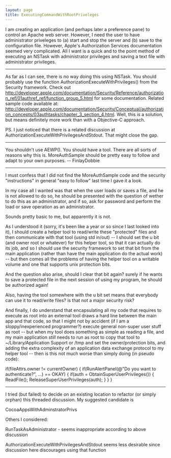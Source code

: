 ```yaml
---
layout: page
title: ExecutingCommandWithRootPriveleges
---
```


I am creating an application (and perhaps later a preference pane) to control an Apache web server. However, I need the user to have administrator priveleges to (a) start and stop the server and (b) save to the configuration file. However, Apple's Authorization Services documentation seemed very complicated. All I want is a quick and to the point method of executing an NSTask with administrator privileges and saving a text file with administrator privileges.

----

As far as I can see, there is no way doing this using NSTask. You should probably use the function     AuthorizationExecuteWithPrivileges() from the Security framework. Check out http://developer.apple.com/documentation/Security/Reference/authorization_ref/01authref_ref/function_group_5.html for some documentation. Related sample code available at: http://developer.apple.com/documentation/Security/Conceptual/authorization_concepts/03authtasks/chapter_3_section_4.html. Well, this *is* a solution, but means definitely more work than with a Objective-C approach.

PS. I just noticed that there is a related discussion at AuthorizationExecuteWithPrivilegesAndStdout. That might close the gap.

----

You shouldn't use AEWP(). You should have a tool. There are all sorts of reasons why this is. MoreAuthSample should be pretty easy to follow and adapt to your own purposes. -- FinlayDobbie

----

I must confess that I did not find the MoreAuthSample code and the security "instructions" in general "easy to follow" last time I gave it a look.

In my case all I wanted was that when the user loads or saves a file, and he is not allowed to do so, he should be presented with the question of wether to do this as an administrator, and if so, ask for password and perform the load or save operation as an administrator.

Sounds pretty basic to me, but apparently it is not.

As I understood it (sorry, it's been like a year or so since I last looked into it), I should create a helper tool to read/write these "protected" files and then communicate with that tool (using std in/out) -- I should set the u bit (and owner root or whatever) for this helper tool, so that it can actually do its job, and so I should use the security framework to set that bit from the main application (rather than have the main application do the actual work) -- but then comes all the problems of having the helper tool on a writable volume and one that supports unix protection bits.

And the question also arise, should I clear that bit again? surely if he wants to save a protected file in the next session of using my program, he should be authorized again!

Also, having the tool somewhere with the u bit set means that everybody can use it to read/write files? is that not a major security risk?

And finally, I do understand that encapsulating all my code that requires to execute as root into an external tool draws a hard line between the main app and that code, so that I might not by accident (if I am a sloppy/inexperienced programmer?) execute general non-super user stuff as root -- but when my tool does something as simple as reading a file, and my main application *still* needs to run as root to copy that tool to ~/Library/Application Support or /tmp and set the owner/protection bits, and adding the extra complexity of an application data exchange protocol to my helper tool -- then is this not much worse than simply doing (in pseudo code):
    
if(fileAttrs.owner != currentOwner)
{
   if(RunAlertPanel(@"Do you want to authenticate?", ...) == OKAY)
   {
      if(auth = ObtainSuperUserPrivileges())
      {
         ReadFile();
         ReleaseSuperUserPrivileges(auth);
      }
   }
}


----

I tried (but failed) to decide on an existing location to refactor (or simply orphan) this threaded discussion. My suggested candidate is

CocoaAppsWithAdminstratorPrivs

Others I considered:

RunTaskAsAdministrator - seems inappropriate according to above discussion

AuthorizationExecuteWithPrivilegesAndStdout seems less desirable since discussion here discourages using that function

